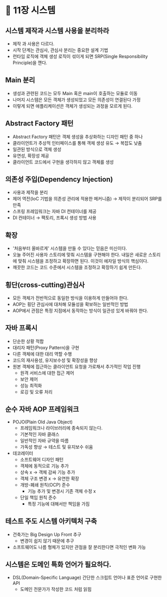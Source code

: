 # 🚊 11장 시스템

## 시스템 제작과 시스템 사용을 분리하라

- 제작 과 사용은 다르다.
- 시작 단계는 관심사, 관심사 분리는 중요한 설계 기법
- 런타임 로직에 객체 생성 로직이 섞이게 되면 SRP(Single Responsibility Principle)을 깬다.

## Main 분리

- 생성과 관련된 코드는 모두 Main 혹은 main이 호출하는 모듈로 이동
- 나머지 시스템은 모든 객체가 생성되었고 모든 의존성이 연결된다 가정
- 이렇게 되면 애플리케이션은 객체가 생성되는 과정을 모르게 된다.

## Abstract Factory 패턴

- Abstract Factory 패턴은 객체 생성을 추상화하는 디자인 패턴 중 하나
- 클라이언트가 추상적 인터페이스를 통해 객체 생성 유도 → 복잡도 낮춤
- 일관된 방식으로 객체 생성
- 유연성, 확장성 제공
- 클라이언트 코드에서 구현을 생각하지 않고 객체를 생성

## 의존성 주입(Dependency Injection)

- 사용과 제작을 분리
- 제어 역전(IoC 기법을 의존성 관리에 적용한 메커니즘) → 제작이 분리되어 SRP를 만족
- 스프링 프레임워크는 자바 DI 컨테이너를 제공
- DI 컨테이너 → 팩토리, 프록시 생성 방법 사용

## 확장

- '처음부터 올바르게' 시스템을 만들 수 있다는 믿음은 미신이다.
- 오늘 주어진 사용자 스토리에 맞춰 시스템을 구현해야 한다. 내일은 새로운 스토리에 맞춰 시스템을 조정하고 확장하면 된다.
이것이 에자일 방식의 핵심이다.
- 깨끗한 코드는 코드 수준에서 시스템을 조정하고 확장하기 쉽게 만든다.


## 횡단(cross-cutting)관심사

- 모든 객체가 전반적으로 동일한 방식을 이용하게 만들어야 한다.
- AOP는 횡단 관심사에 대처해 모듈성을 확보하는 일반적인 방법
- AOP에서 관점은 특정 지점에서 동작하는 방식이 일관성 있게 바꿔야 한다.

## 자바 프록시

- 단순한 상황 적합
- 대리자 패턴(Proxy Pattern)을 구현
- 다른 객체에 대한 대리 역할 수행
- 코드의 재사용성, 유지보수성 및 확장성을 향상
- 원본 객체에 접근하는 클라이언트 요청을 가로채서 추가적인 작업 진행
    - 원격 서비스에 대한 접근 제어
    - 보안 제어
    - 성능 최적화
    - 로깅 및 오류 처리

## 순수 자바 AOP 프레임워크

- POJO(Plain Old Java Object)
    - 프레임워크나 라이브러리에 종속되지 않는다.
    - 기본적인 자바 클래스
    - 일반적인 자바 규약을 따름
    - 가독성 향상 → 테스트 및 유지보수 쉬움
- 데코레이터
    - 소프트웨어 디자인 패턴
    - 객체에 동적으로 기능 추가
    - 상속 x → 객체 감싸 기능 추가
    - 객체 구조 변경 x → 유연한 확장
    - 개방-폐쇄 원칙(OCP) 준수
        - 기능 추가 및 변경시 기존 객체 수정 x
    - 단일 책임 원칙 준수
        - 특정 기능에 대해서만 책임을 가짐
        

## 테스트 주도 시스템 아키텍처 구축

- 건축가는 Big Design Up Front 추구
    - 변경이 쉽지 않기 때문에 추구
- 소프트웨어도 나름 형체가 있지만 관점을 잘 분리한다면 극적인 변화 가능

## 시스템은 도메인 특화 언어가 필요하다.

- DSL(Domain-Specific Language) 간단한 스크립트 언어나 표준 언어로 구현한 API
    - 도메인 전문가가 작성한 코드 처럼 읽힘

